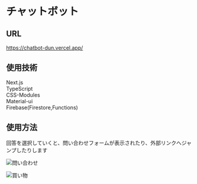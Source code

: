 # チャットボット

## URL

https://chatbot-dun.vercel.app/

## 使用技術

Next.js  
TypeScript  
CSS-Modules  
Material-ui  
Firebase(Firestore,Functions)

## 使用方法

回答を選択していくと、問い合わせフォームが表示されたり、外部リンクへジャンプしたりします

![問い合わせ](https://user-images.githubusercontent.com/78861708/119262436-35a15500-bc16-11eb-8666-c78f27003588.gif)

![買い物](https://user-images.githubusercontent.com/78861708/119262446-3df99000-bc16-11eb-86cd-96e6bf1370e5.gif)
